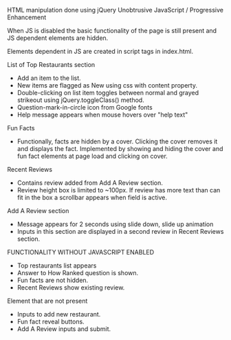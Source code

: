 
HTML manipulation done using jQuery
Unobtrusive JavaScript / Progressive Enhancement

When JS is disabled the basic functionality of the page is still present
and JS dependent elements are hidden.

Elements dependent in JS are created in script tags in index.html.

List of Top Restaurants section
- Add an item to the list.
- New items are flagged as New using css with content property.
- Double-clicking on list item toggles between normal and grayed strikeout using jQuery.toggleClass() method.
- Question-mark-in-circle icon from Google fonts
- Help message appears when mouse hovers over "help text"

Fun Facts
- Functionally, facts are hidden by a cover. Clicking the cover removes it and displays the fact. Implemented by showing and hiding the cover and fun fact elements at page load and clicking on cover.

Recent Reviews
- Contains review added from Add A Review section.
- Review height box is limited to ~100px. If review has more text than can fit in the box a scrollbar appears when field is active.

Add A Review section
- Message appears for 2 seconds using slide down, slide up animation
- Inputs in this section are displayed in a second review in Recent Reviews section.


FUNCTIONALITY WITHOUT JAVASCRIPT ENABLED
- Top restaurants list appears
- Answer to How Ranked question is shown.
- Fun facts are not hidden.
- Recent Reviews show existing review.

Element that are not present
- Inputs to add new restaurant.
- Fun fact reveal buttons.
- Add A Review inputs and submit.

